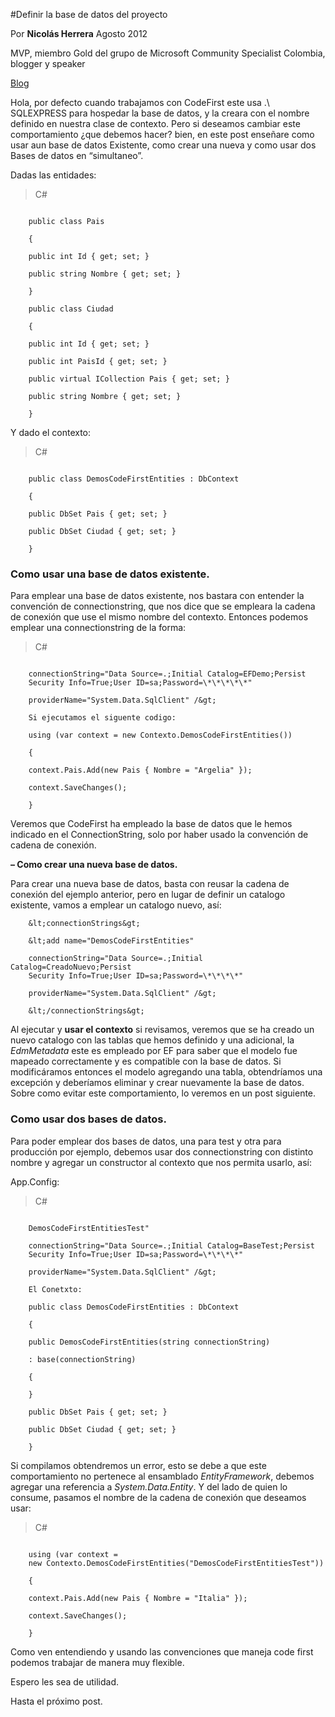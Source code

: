   <properties
	pageTitle="Definir la base de datos del proyecto"
	description="Definir la base de datos del proyecto"
	services="win-dev"
	documentationCenter=""
	authors="andygonusa"
	manager=""
	editor="andygonusa"/>

<tags
	ms.service="win-dev"
	ms.workload="identity"
	ms.tgt_pltfrm="na"
	ms.devlang="na"
	ms.topic="how-to-article"
	ms.date="05/16/2016"
	ms.author="andygonusa"/>

  
  #Definir la base de datos del proyecto
  
  
  Por **Nicolás Herrera**                                                                             Agosto 2012
                                                                                              
  MVP, miembro Gold del grupo de Microsoft Community Specialist Colombia, blogger y speaker   
 
   [Blog](http://nicolocodev.com/)
 
Hola, por defecto cuando trabajamos con CodeFirst este usa .\\
SQLEXPRESS para hospedar la base de datos, y la creara con el nombre
definido en nuestra clase de contexto. Pero si deseamos cambiar este
comportamiento ¿que debemos hacer? bien, en este post enseñare como usar
aun base de datos Existente, como crear una nueva y como usar dos Bases
de datos en “simultaneo”.

Dadas las entidades:

>C\#

```

    public class Pais

    {

    public int Id { get; set; }

    public string Nombre { get; set; }

    }

    public class Ciudad

    {

    public int Id { get; set; }

    public int PaisId { get; set; }

    public virtual ICollection Pais { get; set; }

    public string Nombre { get; set; }

    }

```

Y dado el contexto:



>C\#

```

    public class DemosCodeFirstEntities : DbContext

    {

    public DbSet Pais { get; set; }

    public DbSet Ciudad { get; set; }

    }

```  

### Como usar una base de datos existente.

Para emplear una base de datos existente, nos bastara con entender la
convención de connectionstring, que nos dice que se empleara la cadena
de conexión que use el mismo nombre del contexto. Entonces podemos
emplear una connectionstring de la forma:

>C\#

```

    connectionString="Data Source=.;Initial Catalog=EFDemo;Persist
    Security Info=True;User ID=sa;Password=\*\*\*\*\*"

    providerName="System.Data.SqlClient" /&gt;

    Si ejecutamos el siguente codigo:

    using (var context = new Contexto.DemosCodeFirstEntities())

    {

    context.Pais.Add(new Pais { Nombre = "Argelia" });

    context.SaveChanges();

    }

```

Veremos que CodeFirst ha empleado la base de datos que le hemos indicado
en el ConnectionString, solo por haber usado la convención de cadena de
conexión.

**– Como crear una nueva base de datos.**

Para crear una nueva base de datos, basta con reusar la cadena de
conexión del ejemplo anterior, pero en lugar de definir un catalogo
existente, vamos a emplear un catalogo nuevo, así:


```
    &lt;connectionStrings&gt;

    &lt;add name="DemosCodeFirstEntities"

    connectionString="Data Source=.;Initial Catalog=CreadoNuevo;Persist
    Security Info=True;User ID=sa;Password=\*\*\*\*"

    providerName="System.Data.SqlClient" /&gt;

    &lt;/connectionStrings&gt;

```

Al ejecutar y **usar el contexto** si revisamos, veremos que se ha
creado un nuevo catalogo con las tablas que hemos definido y una
adicional, la *EdmMetadata* este es empleado por EF para saber que el
modelo fue mapeado correctamente y es compatible con la base de datos.
Si modificáramos entonces el modelo agregando una tabla, obtendríamos
una excepción y deberíamos eliminar y crear nuevamente la base de datos.
Sobre como evitar este comportamiento, lo veremos en un post siguiente.

### Como usar dos bases de datos.

Para poder emplear dos bases de datos, una para test y otra para
producción por ejemplo, debemos usar dos connectionstring con distinto
nombre y agregar un constructor al contexto que nos permita usarlo, así:

App.Config:

>C\#

```

    DemosCodeFirstEntitiesTest"

    connectionString="Data Source=.;Initial Catalog=BaseTest;Persist
    Security Info=True;User ID=sa;Password=\*\*\*\*"

    providerName="System.Data.SqlClient" /&gt;

    El Conetxto:

    public class DemosCodeFirstEntities : DbContext

    {

    public DemosCodeFirstEntities(string connectionString)

    : base(connectionString)

    {

    }

    public DbSet Pais { get; set; }

    public DbSet Ciudad { get; set; }

    }

``` 

Si compilamos obtendremos un error, esto se debe a que este
comportamiento no pertenece al ensamblado *EntityFramework*, debemos
agregar una referencia a *System.Data.Entity*. Y del lado de quien lo
consume, pasamos el nombre de la cadena de conexión que deseamos usar:

>C\#

```

    using (var context =
    new Contexto.DemosCodeFirstEntities("DemosCodeFirstEntitiesTest"))

    {

    context.Pais.Add(new Pais { Nombre = "Italia" });

    context.SaveChanges();

    }

``` 

Como ven entendiendo y usando las convenciones que maneja code first
podemos trabajar de manera muy flexible.

Espero les sea de utilidad.

Hasta el próximo post.
